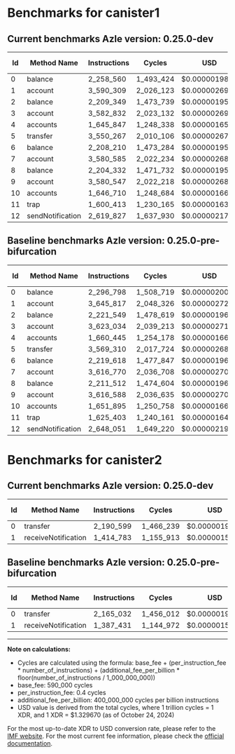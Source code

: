 # Benchmarks for canister1

## Current benchmarks Azle version: 0.25.0-dev

| Id  | Method Name      | Instructions | Cycles    | USD           | USD/Million Calls | Change                             |
| --- | ---------------- | ------------ | --------- | ------------- | ----------------- | ---------------------------------- |
| 0   | balance          | 2_258_560    | 1_493_424 | $0.0000019858 | $1.98             | <font color="green">-38_238</font> |
| 1   | account          | 3_590_309    | 2_026_123 | $0.0000026941 | $2.69             | <font color="green">-55_508</font> |
| 2   | balance          | 2_209_349    | 1_473_739 | $0.0000019596 | $1.95             | <font color="green">-12_200</font> |
| 3   | account          | 3_582_832    | 2_023_132 | $0.0000026901 | $2.69             | <font color="green">-40_202</font> |
| 4   | accounts         | 1_645_847    | 1_248_338 | $0.0000016599 | $1.65             | <font color="green">-14_598</font> |
| 5   | transfer         | 3_550_267    | 2_010_106 | $0.0000026728 | $2.67             | <font color="green">-19_043</font> |
| 6   | balance          | 2_208_210    | 1_473_284 | $0.0000019590 | $1.95             | <font color="green">-11_408</font> |
| 7   | account          | 3_580_585    | 2_022_234 | $0.0000026889 | $2.68             | <font color="green">-36_185</font> |
| 8   | balance          | 2_204_332    | 1_471_732 | $0.0000019569 | $1.95             | <font color="green">-7_180</font>  |
| 9   | account          | 3_580_547    | 2_022_218 | $0.0000026889 | $2.68             | <font color="green">-36_041</font> |
| 10  | accounts         | 1_646_710    | 1_248_684 | $0.0000016603 | $1.66             | <font color="green">-5_185</font>  |
| 11  | trap             | 1_600_413    | 1_230_165 | $0.0000016357 | $1.63             | <font color="green">-24_990</font> |
| 12  | sendNotification | 2_619_827    | 1_637_930 | $0.0000021779 | $2.17             | <font color="green">-28_224</font> |

## Baseline benchmarks Azle version: 0.25.0-pre-bifurcation

| Id  | Method Name      | Instructions | Cycles    | USD           | USD/Million Calls |
| --- | ---------------- | ------------ | --------- | ------------- | ----------------- |
| 0   | balance          | 2_296_798    | 1_508_719 | $0.0000020061 | $2.00             |
| 1   | account          | 3_645_817    | 2_048_326 | $0.0000027236 | $2.72             |
| 2   | balance          | 2_221_549    | 1_478_619 | $0.0000019661 | $1.96             |
| 3   | account          | 3_623_034    | 2_039_213 | $0.0000027115 | $2.71             |
| 4   | accounts         | 1_660_445    | 1_254_178 | $0.0000016676 | $1.66             |
| 5   | transfer         | 3_569_310    | 2_017_724 | $0.0000026829 | $2.68             |
| 6   | balance          | 2_219_618    | 1_477_847 | $0.0000019650 | $1.96             |
| 7   | account          | 3_616_770    | 2_036_708 | $0.0000027081 | $2.70             |
| 8   | balance          | 2_211_512    | 1_474_604 | $0.0000019607 | $1.96             |
| 9   | account          | 3_616_588    | 2_036_635 | $0.0000027081 | $2.70             |
| 10  | accounts         | 1_651_895    | 1_250_758 | $0.0000016631 | $1.66             |
| 11  | trap             | 1_625_403    | 1_240_161 | $0.0000016490 | $1.64             |
| 12  | sendNotification | 2_648_051    | 1_649_220 | $0.0000021929 | $2.19             |

# Benchmarks for canister2

## Current benchmarks Azle version: 0.25.0-dev

| Id  | Method Name         | Instructions | Cycles    | USD           | USD/Million Calls | Change                           |
| --- | ------------------- | ------------ | --------- | ------------- | ----------------- | -------------------------------- |
| 0   | transfer            | 2_190_599    | 1_466_239 | $0.0000019496 | $1.94             | <font color="red">+25_567</font> |
| 1   | receiveNotification | 1_414_783    | 1_155_913 | $0.0000015370 | $1.53             | <font color="red">+27_352</font> |

## Baseline benchmarks Azle version: 0.25.0-pre-bifurcation

| Id  | Method Name         | Instructions | Cycles    | USD           | USD/Million Calls |
| --- | ------------------- | ------------ | --------- | ------------- | ----------------- |
| 0   | transfer            | 2_165_032    | 1_456_012 | $0.0000019360 | $1.93             |
| 1   | receiveNotification | 1_387_431    | 1_144_972 | $0.0000015224 | $1.52             |

---

**Note on calculations:**

-   Cycles are calculated using the formula: base_fee + (per_instruction_fee \* number_of_instructions) + (additional_fee_per_billion \* floor(number_of_instructions / 1_000_000_000))
-   base_fee: 590_000 cycles
-   per_instruction_fee: 0.4 cycles
-   additional_fee_per_billion: 400_000_000 cycles per billion instructions
-   USD value is derived from the total cycles, where 1 trillion cycles = 1 XDR, and 1 XDR = $1.329670 (as of October 24, 2024)

For the most up-to-date XDR to USD conversion rate, please refer to the [IMF website](https://www.imf.org/external/np/fin/data/rms_sdrv.aspx).
For the most current fee information, please check the [official documentation](https://internetcomputer.org/docs/current/developer-docs/gas-cost#execution).
